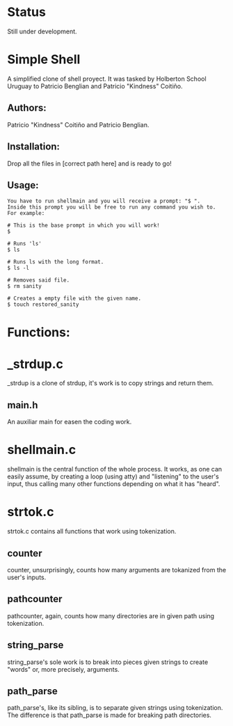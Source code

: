# Status
Still under development.

# Simple Shell
A simplified clone of shell proyect. It was tasked by Holberton School Uruguay to Patricio Benglian and Patricio "Kindness" Coitiño.

## Authors:
 Patricio "Kindness" Coitiño and Patricio Benglian.
 
## Installation:
 Drop all the files in [correct path here] and is ready to go!

## Usage:

```
You have to run shellmain and you will receive a prompt: "$ ". 
Inside this prompt you will be free to run any command you wish to. 
For example: 

# This is the base prompt in which you will work!
$

# Runs 'ls'
$ ls

# Runs ls with the long format.
$ ls -l

# Removes said file.
$ rm sanity

# Creates a empty file with the given name.
$ touch restored_sanity
```

# Functions:

# _strdup.c
 _strdup is a clone of strdup, it's work is to copy strings and return them.
## main.h
 An auxiliar main for easen the coding work.
 
# shellmain.c
 shellmain is the central function of the whole process. 
 It works, as one can easily assume, by creating a loop (using atty) and "listening" to the user's input,
 thus calling many other functions depending on what it has "heard".

# strtok.c
 strtok.c contains all functions that work using tokenization.
 
## counter
 counter, unsurprisingly, counts how many arguments are tokanized from the user's inputs.
  
## pathcounter
 pathcounter, again, counts how many directories are in given path using tokenization.
   
## string_parse
 string_parse's sole work is to break into pieces given strings to create "words" or, more precisely, arguments.
    
## path_parse
 path_parse's, like its sibling, is to separate given strings using tokenization. The difference is that path_parse is made for breaking path directories.
 
